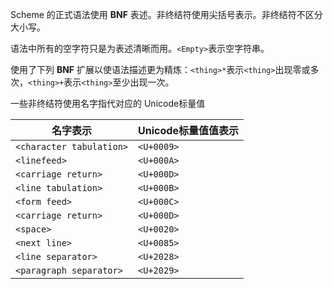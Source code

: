 Scheme 的正式语法使用 **BNF** 表述。非终结符使用尖括号表示。非终结符不区分大小写。

语法中所有的空字符只是为表述清晰而用。`<Empty>`表示空字符串。

使用了下列 **BNF** 扩展以使语法描述更为精炼：`<thing>*`表示`<thing>`出现零或多次，`<thing>+`表示`<thing>`至少出现一次。

一些非终结符使用名字指代对应的 Unicode标量值

| 名字表示 | Unicode标量值值表示 |
|-------------------------|------------|
|`<character tabulation>` | `<U+0009>` |
| `<linefeed>`            | `<U+000A>` |
| `<carriage return>`     | `<U+000D>` |
| `<line tabulation>`     | `<U+000B>` |
| `<form feed>`           | `<U+000C>` |
| `<carriage return>`     | `<U+000D>` |
| `<space>`               | `<U+0020>` |
| `<next line>`           | `<U+0085>` |
| `<line separator>`      | `<U+2028>` |
| `<paragraph separator>` | `<U+2029>` |